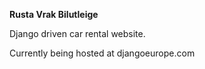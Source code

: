 **Rusta Vrak Bilutleige**

Django driven car rental website. 

Currently being hosted at djangoeurope.com

